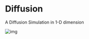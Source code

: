 # Diffusion
A Diffusion Simulation in 1-D dimension

![img](https://github.com/Nereusss/Diffusion-in-One-Dimension/blob/master/Diffusion%20Process.jpg)
